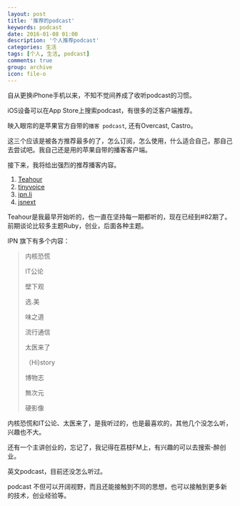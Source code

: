 ```yaml
---
layout: post
title: '推荐的podcast'
keywords: podcast
date: 2016-01-08 01:00
description: '个人推荐podcast'
categories: 生活
tags: [个人, 生活, podcast]
comments: true
group: archive
icon: file-o
---
```


自从更换iPhone手机以来，不知不觉间养成了收听podcast的习惯。

iOS设备可以在App Store上搜索podcast，有很多的泛客户端推荐。

<!--more-->

映入眼帘的是苹果官方自带的`播客 podcast`, 还有Overcast, Castro。

这三个应该是被各方推荐最多的了，怎么订阅，怎么使用，什么适合自己，那自己去尝试吧。我自己还是用的苹果自带的播客客户端。

接下来，我将给出强烈的推荐播客内容。

1. [Teahour](http://teahour.fm)
2. [tinyvoice](http://tiny4.org/voice/)
3. [ipn.li](http://ipn.li)
4. [jsnext](http://jsnext.fm/)

Teahour是我最早开始听的，也一直在坚持每一期都听的，现在已经到#82期了。前期谈论比较多主题Ruby，创业，后面各种主题。

IPN 旗下有多个内容：

>内核恐慌
>
>IT公论
>
>壁下观
>
>选.美
>
>味之道
>
>流行通信
>
>太医来了
>
>（Hi)story
>
>博物志
>
>無次元
>
>硬影像

内核恐慌和IT公论、太医来了，是我听过的，也是最喜欢的，其他几个没怎么听，兴趣也不大。

还有一个主讲创业的，忘记了，我记得在荔枝FM上，有兴趣的可以去搜索-醉创业。

英文podcast，目前还没怎么听过。

podcast 不但可以开阔视野，而且还能接触到不同的思想，也可以接触到更多新的技术，创业经验等。
